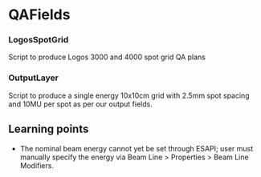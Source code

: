 # QAFields

### LogosSpotGrid
Script to produce Logos 3000 and 4000 spot grid QA plans

### OutputLayer
Script to produce a single energy 10x10cm grid with 2.5mm spot spacing and 10MU per spot as per our output fields. 

## Learning points
- The nominal beam energy cannot yet be set through ESAPI; user must manually specify the energy via Beam Line > Properties > Beam Line Modifiers.
